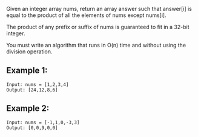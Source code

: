Given an integer array nums, return an array answer such that answer[i] is equal to the product of all the elements of nums except nums[i].

The product of any prefix or suffix of nums is guaranteed to fit in a 32-bit integer.

You must write an algorithm that runs in O(n) time and without using the division operation.

## Example 1:
```
Input: nums = [1,2,3,4]
Output: [24,12,8,6]
```
## Example 2:
```
Input: nums = [-1,1,0,-3,3]
Output: [0,0,9,0,0]
```